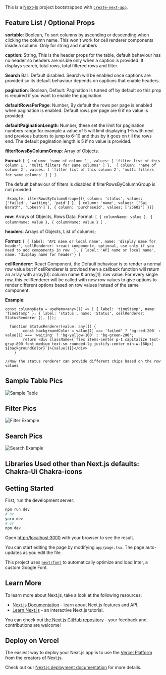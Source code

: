 This is a [Next-js](https://nextjs.org/) project bootstrapped with [`create-next-app`](https://github.com/vercel/next.js/tree/canary/packages/create-next-app).

## Feature List / Optional Props

**sortable**: Boolean, To sort columns by ascending or descending when clicking the column name. This won't work for cell renderer components inside a column. Only for string and numbers


**caption**: String, This is the header props for the table, default behaviour has no header so headers are visible only when a caption is provided. It displays search, total rows, total filtered rows and filter.


**Search** Bar: Default disabled. Search will be enabled once captions are provided so its default behaviour depends on captions that enable headers.


**pagination**: Boolean, Default: Pagination is turned off by default so this prop is required if you want to enable the pagination.


**defaultRowsPerPage**: Number, By default the rows per page is enabled when pagination is enabled. Default rows per page are 6 if no value is provided.


**defaultPaginationLength**: Number, these set the limit for pagination numbers range for example a value of 5 will limit displaying 1-5 with next and previous buttons to jump to 6-10 and thus by it goes on till the rows end. The default pagination length is 5 if no value is provided.


**filterRowsByColumnGroup**: Array of Objects.

**Format**: ```[ { column: 'name of column 1', values: [ 'filter list of this column 1', 'multi filters for same columns' ] },  { column: 'name of column 2', values: [ 'filter list of this column 2', 'multi filters for same columns' ] } ]```.

The default behaviour of filters is disabled if filterRowsByColumnGroup is not provided. 

``` Example: ilterRowsByColumnGroup={[{ column: 'status', values: ['failed', 'waiting', 'paid'] }, { column: 'name', values: ['Sai Barath', 'Lokesh'] }, { column: 'purchaseId', values: ['25602'] }]}```


**row**: Arrays of Objects, Rows Data. Format: ```[ { columnName: value }, { columnName: value }, { columnName: value } ] ```.


**headers**: Arrays of Objects, List of columns;

**Format**: ```[ { label: 'API name or local name', name: 'display name for header', cellRenderer: <react component>, optional, use only if you need to add components in row  }, { label: 'API name or local name', name: 'display name for header'} ]```

**cellRenderer**: React Component, the Default behaviour is to render a normal row value but if cellRenderer is provided then a callback function will return an array with array[0]: column name & array[1]: row value. For every single row, this cellRenderer will be called with new row values to give options to render different options based on row values instead of the same component.

**Example**:

```
const columnsData = useMemo<any>(() => [ { label: 'timeStamp', name: 'TimeStamp' }, { label: 'status', name: 'Status', cellRenderer: StatusRenderer }], []);

  function StatusRenderer(value: any[]) {
        const backgroundColor = value[1] === 'failed' ? 'bg-red-200' : value[1] === 'waiting' ? 'bg-yellow-100' : 'bg-green-200';
        return <div className={`flex items-center p-1 capitalize text-gray-800 font-medium text-sm rounded-lg justify-center min-w-[60px] ${backgroundColor}`}>{value[1]}</div>
    }

//Now the status renderer can provide different chips based on the row values

```
## Sample Table Pics

![Sample Table](https://github.com/SaiBarathR/Custom-Table/assets/58382813/8bea2f71-a85f-4405-bdfc-d4a816c48b89)

## Filter Pics

![Filter Example](https://github.com/SaiBarathR/Custom-Table/assets/58382813/d9907af6-1461-4874-8db9-2babf5908120)

## Search Pics

![Search Example](https://github.com/SaiBarathR/Custom-Table/assets/58382813/5d9574dc-ca1d-4aa0-9e40-51f31d3386cf)

## Libraries Used other than Next.js defaults: Chakra-Ui Chakra-icons

## Getting Started

First, run the development server:

```bash
npm run dev
# or
yarn dev
# or
npm dev
```

Open [http://localhost:3000](http://localhost:3000) with your browser to see the result.

You can start editing the page by modifying `app/page.tsx`. The page auto-updates as you edit the file.

This project uses [`next/font`](https://nextjs.org/docs/basic-features/font-optimization) to automatically optimize and load Inter, a custom Google Font.

## Learn More

To learn more about Next.js, take a look at the following resources:

- [Next.js Documentation](https://nextjs.org/docs) - learn about Next.js features and API.
- [Learn Next.js](https://nextjs.org/learn) - an interactive Next.js tutorial.

You can check out [the Next.js GitHub repository](https://github.com/vercel/next.js/) - your feedback and contributions are welcome!

## Deploy on Vercel

The easiest way to deploy your Next.js app is to use the [Vercel Platform](https://vercel.com/new?utm_medium=default-template&filter=next.js&utm_source=create-next-app&utm_campaign=create-next-app-readme) from the creators of Next.js.

Check out our [Next.js deployment documentation](https://nextjs.org/docs/deployment) for more details.
